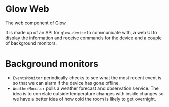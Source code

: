 # Glow Web

The web component of [Glow](../). 

It is made up of an API for `glow-device` to communicate with, a web UI to display the
information and receive commands for the device and a couple of background monitors.

# Background monitors

- `EventsMonitor` periodically checks to see what the most recent event is so that we
  can alarm if the device has gone offline.
- `WeatherMonitor` polls a weather forecast and observation service. The idea is to
  correlate outside temperature changes with inside changes so we have a better idea of
  how cold the room is likely to get overnight.
